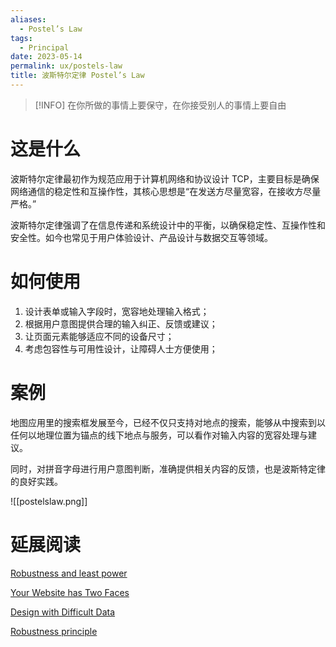 ```yaml
---
aliases:
  - Postel’s Law
tags:
  - Principal
date: 2023-05-14
permalink: ux/postels-law
title: 波斯特尔定律 Postel’s Law
---
```

> [!INFO] 在你所做的事情上要保守，在你接受别人的事情上要自由

# 这是什么

波斯特尔定律最初作为规范应用于计算机网络和协议设计 TCP，主要目标是确保网络通信的稳定性和互操作性，其核心思想是“在发送方尽量宽容，在接收方尽量严格。”  

波斯特尔定律强调了在信息传递和系统设计中的平衡，以确保稳定性、互操作性和安全性。如今也常见于用户体验设计、产品设计与数据交互等领域。

# 如何使用

1. 设计表单或输入字段时，宽容地处理输入格式；  
2. 根据用户意图提供合理的输入纠正、反馈或建议；  
3. 让页面元素能够适应不同的设备尺寸；  
4. 考虑包容性与可用性设计，让障碍人士方便使用；

# 案例

地图应用里的搜索框发展至今，已经不仅只支持对地点的搜索，能够从中搜索到以任何以地理位置为锚点的线下地点与服务，可以看作对输入内容的宽容处理与建议。  

同时，对拼音字母进行用户意图判断，准确提供相关内容的反馈，也是波斯特定律的良好实践。

![[postelslaw.png]]

# 延展阅读

[Robustness and least power](https://adactio.com/journal/14327)

[Your Website has Two Faces](https://alistapart.com/article/your-website-has-two-faces)

[Design with Difficult Data](https://alistapart.com/article/design-with-difficult-data/)

[Robustness principle](https://en.wikipedia.org/wiki/Robustness_principle)